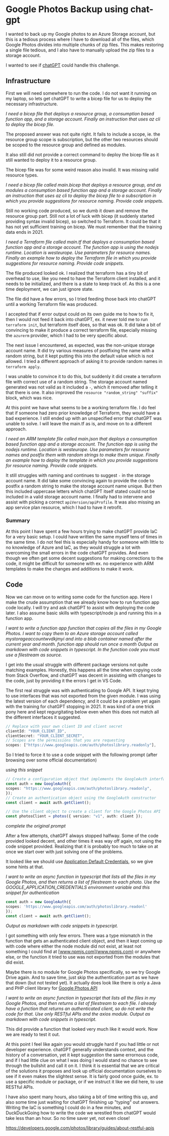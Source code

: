 # Google Photos Backup using chat-gpt

I wanted to back up my Google photos to an Azure Storage account, but this is a tedious process where I have to download all of the files, which Google Photos divides into multiple chunks of zip files. This makes restoring a single file tedious, and I also have to manually upload the zip files to a storage account.

I wanted to see if [chatGPT](https://chat.openai.com/chat) could handle this challenge.

## Infrastructure

First we will need somewhere to run the code. I do not want it running on my laptop, so lets get chatGPT to write a bicep file for us to deploy the necessary infrastructure.

*I need a bicep file that deploys a resource group, a consumption based function app, and a storage account. Finally an instruction that uses az cli to deploy the bicep file.*

The proposed answer was not quite right. It fails to include a scope, ie. the resource group scope is subscription, but the other two resources should be scoped to the resource group and defined as modules.

It also still did not provide a correct command to deploy the bicep file as it still wanted to deploy it to a resource group.

The bicep file was for some weird reason also invalid. It was missing valid resource types.

*I need a bicep file called main.bicep that deploys a resource group, and as modules a consumption based function app and a storage account. Finally an instruction that uses az cli to deploy the bicep file to a subscription in which you provide suggestions for resource naming. Provide code snippets.*

Still no working code produced, so we dumb it down and remove the resource group part. Still not a lot of luck with bicep (it suddenly started providing syntax invalid bicep), so switched to Terraform. It could be that it has not yet sufficient training on bicep. We must remember that the training data ends in 2021.

*I need a Terraform file called main.tf that deploys a consumption based function app and a storage account. The function app is using the nodejs runtime. Location is westeurope. Use parameters for resource names. Finally an example how to deploy the Terraform file in which you provide suggestions for resource naming. Provide code snippets.*

The file produced looked ok. I realized that terraform has a tiny bit of overhead to use, like you need to have the Terraform client installed, and it needs to be initialized, and there is a state to keep track of. As this is a one time deployment, we can just ignore state.

The file did have a few errors, so I tried feeding those back into chatGPT until a working Terraform file was produced.

I accepted that if error output could on its own guide me to how to fix it, then I would not feed it back into chatGPT, ex. it never told me to run `terraform init`, but terraform itself does, so that was ok.
It did take a bit of convincing to make it produce a correct terraform file, especially missing the `azurerm` provider, which I had to be very specific about.

The next issue I encountered, as expected, was the non-unique storage account name. It did try various measures of postfixing the name with a random string, but it kept putting this into the default value which is not allowed. I tried a different approach of asking it to provide random names in `terraform apply`.

I was unable to convince it to do this, but suddenly it did create a terraform file with correct use of a random string. The storage account named generated was not valid as it included a `-`, which it removed after telling it that there is one. It also improved the `resource "random_string" "suffix"` block, which was nice.

At this point we have what seems to be a working terraform file. I do feel that if someone had zero prior knowledge of Terraform, they would have a bad experience.
I still ended up with an unspecified error that chatGPT was unable to solve. I will leave the main.tf as is, and move on to a different approach.

*I need an ARM template file called main.json that deploys a consumption based function app and a storage account. The function app is using the nodejs runtime. Location is westeurope. Use parameters for resource names and postfix them with random strings to make them unique. Finally an example how to deploy the template in which you provide suggestions for resource naming. Provide code snippets.*

It still struggles with naming and continues to suggest `-` in the storage account name. It did take some convincing again to provide the code to postfix a random string to make the storage account name unique. But then this included uppercase letters which chatGPT itself stated could not be included in a valid storage account name.
I finally had to intervene and assist with picking a correct `apiVersion/apiProfile`. It was also missing an app service plan resource, which I had to have it retrofit.

### Summary

At this point I have spent a few hours trying to make chatGPT provide IaC for a very basic setup. I could have written the same myself tens of times in the same time. I do not feel this is especially handy for someone with little to no knowledge of Azure and IaC, as they would struggle a lot with overcoming the small errors in the code chatGPT provides. And even though we often get some decent suggestions for making corrections to the code, it might be difficult for someone with ex. no experience with ARM templates to make the changes and additions to make it work.

## Code

Now we can move on to writing some code for the function app. Here I make the crude assumption that we already know how to run function app code locally. I will try and ask chatGPT to assist with deploying the code later. I also assume basic skills with typescript/node js and running this in a function app.

*I want to write a function app function that copies all the files in my Google Photos. I want to copy them to an Azure storage account called mystorageaccountwvdkjmyi and into a blob container named after the current year and month. function app should run once a month Output as markdown with code snippets in typescript. In the function code you must use a filestream as source.*

I get into the usual struggle with different package versions not quite matching examples. Honestly, this happens all the time when copying code from Stack Overflow, and chatGPT was decent in assisting with changes to the code, just by providing it the errors I get in VS Code.

The first real struggle was with authenticating to Google API. It kept trying to use interfaces that was not exported from the given module. I was using the latest version of each dependency, and it could be a problem yet again with the training for chatGPT stopping in 2021.
It was kind of a one trick pony here and kept regurgitating below even when this does not match all the different interfaces it suggested.

```typescript
// Replace with your own client ID and client secret
clientId: "YOUR_CLIENT_ID",
clientSecret: "YOUR_CLIENT_SECRET",
// Scopes are the permissions that you are requesting
scopes: ["https://www.googleapis.com/auth/photoslibrary.readonly"],
```

So I tried to force it to use a code snippet with the following prompt (after browsing over some official documentation)

*using this snippet*

```typescript
// Create a configuration object that implements the GoogleAuth interface
const auth = new GoogleAuth({
scopes: "https://www.googleapis.com/auth/photoslibrary.readonly",
});
// Create an authentication object using the GoogleAuth constructor
const client = await auth.getClient();

// Use the client object to create a client for the Google Photos API
const photosClient = photos({ version: "v1", auth: client });
```

*complete the original prompt*

After a few attempts, chatGPT always stopped halfway. Some of the code provided looked decent, and other times it was way off again, not using the code snippet provided. Realizing that it is probably too much to take on at once we start over with just solving one of the problems.

It looked like we should use [Application Default Credentials](https://cloud.google.com/nodejs/docs/reference/google-auth-library/latest#application-default-credentials), so we give some hints at that.

*I want to write an async function in typescript that lists all the files in my Google Photos, and then returns a list of filestream to each photo. Use the GOOGLE_APPLICATION_CREDENTIALS environment variable and this snippet for authentication*

```typescript
const auth = new GoogleAuth({
scopes: 'https://www.googleapis.com/auth/photoslibrary.readonl'
});
const client = await auth.getClient();
```

*Output as markdown with code snippets in typescript.*

I got something with only few errors. There was a type mismatch in the function that gets an authenticated client object, and then it kept coming up with code where either the node module did not exist, at least not something I could find at [www.npmjs.com](www.npmjs.com) or anywhere else, or the function it tried to use was not exported from the modules that did exist.

Maybe there is no module for Google Photos specifically, so we try Google Drive again. And to save time, just skip the authentication part as we have that down (but not tested yet).
It actually does look like there is only a Java and PHP client library for [Google Photos API](https://developers.google.com/photos/library/guides/client-libraries)

*I want to write an async function in typescript that lists all the files in my Google Photos, and then returns a list of filestream to each file. I already have a function that returns an authenticated client, so do not write the code for that. Use only RESTful APIs and the axios module.
Output as markdown with code snippets in typescript.*

This did provide a function that looked very much like it would work. Now we are ready to test it out.

At this point I feel like again you would struggle hard if you had little or not developer experience. chatGPT generally understands context, and the history of a conversation, yet it kept suggestion the same errornous code, and if I had little clue on what I was doing I would stand no chance to see through the bullshit and call it on it. I think it is essential that we are critical of the solutions it proposes and look up official documentation ourselves to see if it even makes the slightest sense.
It is fairly good once guide, ex. to use a specific module or package, or if we instruct it like we did here, to use RESTful APIs.

I have also spent many hours, also taking a bit of time writing this up, and also some time just waiting for chatGPT finishing up "typing" out answers. Writing the IaC is something I could do in a few minutes, and DuckDuckGoing how to write the code we wrestled from chatGPT would take less than an hour. So no time saver yet, not even close!



https://developers.google.com/photos/library/guides/about-restful-apis